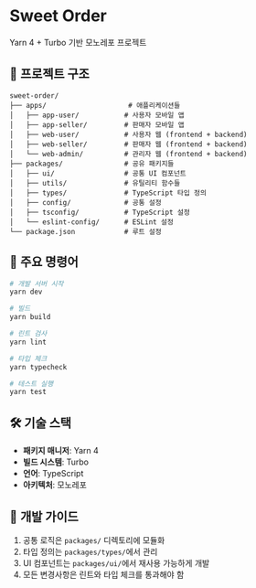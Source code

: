 # Sweet Order

Yarn 4 + Turbo 기반 모노레포 프로젝트

## 📁 프로젝트 구조

```
sweet-order/
├── apps/                    # 애플리케이션들
│   ├── app-user/           # 사용자 모바일 앱
│   ├── app-seller/         # 판매자 모바일 앱
│   ├── web-user/           # 사용자 웹 (frontend + backend)
│   ├── web-seller/         # 판매자 웹 (frontend + backend)
│   └── web-admin/          # 관리자 웹 (frontend + backend)
├── packages/               # 공유 패키지들
│   ├── ui/                 # 공통 UI 컴포넌트
│   ├── utils/              # 유틸리티 함수들
│   ├── types/              # TypeScript 타입 정의
│   ├── config/             # 공통 설정
│   ├── tsconfig/           # TypeScript 설정
│   └── eslint-config/      # ESLint 설정
└── package.json            # 루트 설정
```

## 🚀 주요 명령어

```bash
# 개발 서버 시작
yarn dev

# 빌드
yarn build

# 린트 검사
yarn lint

# 타입 체크
yarn typecheck

# 테스트 실행
yarn test
```

## 🛠 기술 스택

- **패키지 매니저**: Yarn 4
- **빌드 시스템**: Turbo
- **언어**: TypeScript
- **아키텍처**: 모노레포

## 📝 개발 가이드

1. 공통 로직은 `packages/` 디렉토리에 모듈화
2. 타입 정의는 `packages/types/`에서 관리
3. UI 컴포넌트는 `packages/ui/`에서 재사용 가능하게 개발
4. 모든 변경사항은 린트와 타입 체크를 통과해야 함
